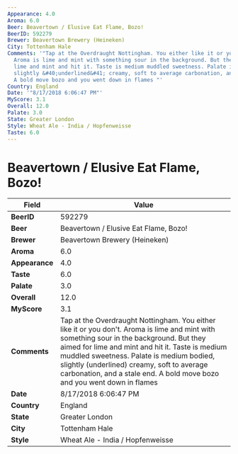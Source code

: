 ```yaml
---
Appearance: 4.0
Aroma: 6.0
Beer: Beavertown / Elusive Eat Flame, Bozo!
BeerID: 592279
Brewer: Beavertown Brewery (Heineken)
City: Tottenham Hale
Comments: '"Tap at the Overdraught Nottingham. You either like it or you don&#39;t.
  Aroma is lime and mint with something sour in the background. But they aimed for
  lime and mint and hit it. Taste is medium muddled sweetness. Palate is medium bodied,
  slightly &#40;underlined&#41; creamy, soft to average carbonation, and a stale end.
  A bold move bozo and you went down in flames "'
Country: England
Date: '"8/17/2018 6:06:47 PM"'
MyScore: 3.1
Overall: 12.0
Palate: 3.0
State: Greater London
Style: Wheat Ale - India / Hopfenweisse
Taste: 6.0
---
```


# Beavertown / Elusive Eat Flame, Bozo!

| Field         | Value |
|---------------|-------|
| **BeerID** | 592279 |
| **Beer** | Beavertown / Elusive Eat Flame, Bozo! |
| **Brewer** | Beavertown Brewery (Heineken) |
| **Aroma** | 6.0 |
| **Appearance** | 4.0 |
| **Taste** | 6.0 |
| **Palate** | 3.0 |
| **Overall** | 12.0 |
| **MyScore** | 3.1 |
| **Comments** | Tap at the Overdraught Nottingham. You either like it or you don&#39;t. Aroma is lime and mint with something sour in the background. But they aimed for lime and mint and hit it. Taste is medium muddled sweetness. Palate is medium bodied, slightly &#40;underlined&#41; creamy, soft to average carbonation, and a stale end. A bold move bozo and you went down in flames  |
| **Date** | 8/17/2018 6:06:47 PM |
| **Country** | England |
| **State** | Greater London |
| **City** | Tottenham Hale |
| **Style** | Wheat Ale - India / Hopfenweisse |
